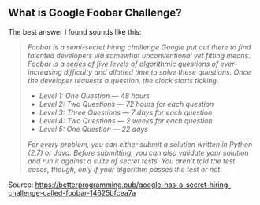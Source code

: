 ## What is Google Foobar Challenge?
The best answer I found sounds like this:

> _Foobar is a semi-secret hiring challenge Google put out there to find talented developers via somewhat unconventional yet fitting means. Foobar is a series of five levels of algorithmic questions of ever-increasing difficulty and allotted time to solve these questions. Once the developer requests a question, the clock starts ticking._
> 
> * _Level 1: One Question — 48 hours_
> * _Level 2: Two Questions — 72 hours for each question_
> * _Level 3: Three Questions — 7 days for each question_
> * _Level 4: Two Questions — 2 weeks for each question_
> * _Level 5: One Question — 22 days_
>
> _For every problem, you can either submit a solution written in Python (2.7) or Java. Before submitting, you can also validate your solution and run it against a suite of secret tests. You aren’t told the test cases, though, only if your algorithm passes the test or not._
 
Source: https://betterprogramming.pub/google-has-a-secret-hiring-challenge-called-foobar-14625bfcea7a